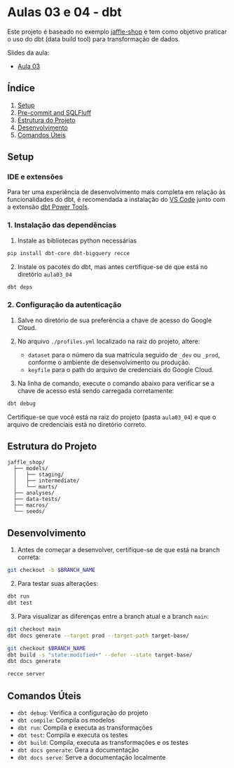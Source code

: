 # Aulas 03 e 04 - dbt

Este projeto é baseado no exemplo [jaffle-shop](https://github.com/dbt-labs/jaffle-shop/) e tem como objetivo praticar o uso do dbt (data build tool) para transformação de dados.

Slides da aula:

- [Aula 03](https://docs.google.com/presentation/d/12TiOXYbH-kf4qj1PrcAH_ugihK2_Qsv3xED4LN7nkUM/edit?usp=sharing)

## Índice

1. [Setup](#setup)
2. [Pre-commit and SQLFluff](#pre-commit-and-sqlfluff)
3. [Estrutura do Projeto](#estrutura-do-projeto)
4. [Desenvolvimento](#desenvolvimento)
5. [Comandos Úteis](#comandos-úteis)

## Setup

### IDE e extensões
Para ter uma experiência de desenvolvimento mais completa em relação às funcionalidades do dbt, é recomendada a instalação do [VS Code](https://code.visualstudio.com/) junto com a extensão [dbt Power Tools](https://marketplace.visualstudio.com/items?itemName=innoverio.vscode-dbt-power-user).


### 1. Instalação das dependências
1. Instale as bibliotecas python necessárias
```bash
pip install dbt-core dbt-bigquery recce
```

2. Instale os pacotes do dbt, mas antes certifique-se de que está no diretório `aula03_04`
```bash
dbt deps
```

### 2. Configuração da autenticação

1. Salve no diretório de sua preferência a chave de acesso do Google Cloud.


2. No arquivo `./profiles.yml` localizado na raiz do projeto, altere:
    - `dataset` para o número da sua matrícula seguido de `_dev` ou `_prod`, conforme o ambiente de desenvolvimento ou produção.
    - `keyfile` para o path do arquivo de credenciais do Google Cloud.


3. Na linha de comando, execute o comando abaixo para verificar se a chave de acesso está sendo carregada corretamente:

```bash
dbt debug
```

Certifique-se que você está na raiz do projeto (pasta `aula03_04`) e que o arquivo de credenciais está no diretório correto.

## Estrutura do Projeto
```
jaffle_shop/
  ├── models/
  │   ├── staging/
  │   ├── intermediate/
  │   └── marts/
  ├── analyses/
  ├── data-tests/
  ├── macros/
  └── seeds/
```

## Desenvolvimento
1. Antes de começar a desenvolver, certifique-se de que está na branch correta:
```bash
git checkout -b $BRANCH_NAME
```

2. Para testar suas alterações:
```bash
dbt run
dbt test
```

3. Para visualizar as diferenças entre a branch atual e a branch `main`:
```bash
git checkout main
dbt docs generate --target prod --target-path target-base/

git checkout $BRANCH_NAME
dbt build -s "state:modified+" --defer --state target-base/
dbt docs generate

recce server
```

## Comandos Úteis
- `dbt debug`: Verifica a configuração do projeto
- `dbt compile`: Compila os modelos
- `dbt run`: Compila e executa as transformações
- `dbt test`: Compila e executa os testes
- `dbt build`: Compila, executa as transformações e os testes
- `dbt docs generate`: Gera a documentação
- `dbt docs serve`: Serve a documentação localmente


